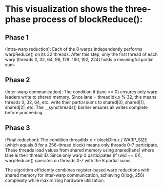 # This visualization shows the three-phase process of blockReduce():

## Phase 1 
(Intra-warp reduction): Each of the 8 warps independently performs warpReduce() on its 32 threads. After this step, only the first thread of each warp (threads 0, 32, 64, 96, 128, 160, 192, 224) holds a meaningful partial sum.

## Phase 2 
(Inter-warp communication): The condition if (lane == 0) ensures only warp leaders write to shared memory. Since lane = threadIdx.x % 32, this means threads 0, 32, 64, etc. write their partial sums to shared[0], shared[1], shared[2], etc. The __syncthreads() barrier ensures all writes complete before proceeding.

## Phase 3 

(Final reduction): The condition threadIdx.x < blockDim.x / WARP_SIZE (which equals 8 for a 256-thread block) means only threads 0-7 participate. These threads load values from shared memory using shared[lane] where lane is their thread ID. Since only warp 0 participates (if (wid == 0)), warpReduce() operates on threads 0-7 with the 8 partial sums.

The algorithm efficiently combines register-based warp reductions with shared memory for inter-warp communication, achieving O(log₂ 256) complexity while maximizing hardware utilization.
